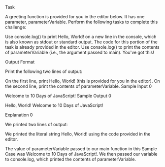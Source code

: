 Task

A greeting function is provided for you in the editor below. It has one parameter, parameterVariable. Perform the following tasks to complete this challenge:

Use console.log() to print Hello, World! on a new line in the console, which is also known as stdout or standard output. The code for this portion of the task is already provided in the editor.
Use console.log() to print the contents of parameterVariable (i.e., the argument passed to main).
You've got this!

Output Format

Print the following two lines of output:

On the first line, print Hello, World! (this is provided for you in the editor).
On the second line, print the contents of parameterVariable.
Sample Input 0

Welcome to 10 Days of JavaScript!
Sample Output 0

Hello, World!
Welcome to 10 Days of JavaScript!

Explanation 0

We printed two lines of output:

We printed the literal string Hello, World! using the code provided in the editor.

The value of parameterVariable passed to our main function in this Sample Case was Welcome to 10 Days of JavaScript!. We then passed our variable to console.log, which printed the contents of parameterVariable.